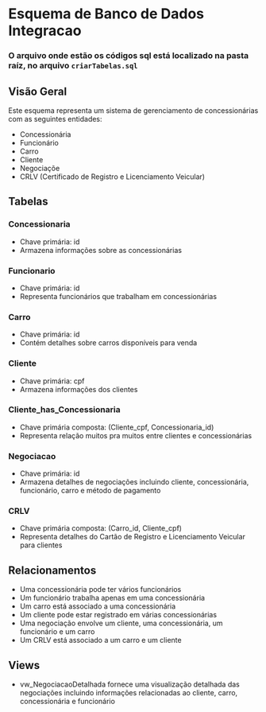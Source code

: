 # Esquema de Banco de Dados Integracao

### O arquivo onde estão os códigos sql está localizado na pasta raíz, no arquivo ```criarTabelas.sql```
## Visão Geral

Este esquema representa um sistema de gerenciamento de concessionárias com as seguintes entidades:
- Concessionária
- Funcionário
- Carro
- Cliente
- Negociaçõe
- CRLV (Certificado de Registro e Licenciamento Veicular)

## Tabelas

### Concessionaria
- Chave primária: id
- Armazena informações sobre as concessionárias

### Funcionario
- Chave primária: id
- Representa funcionários que trabalham em concessionárias

### Carro
- Chave primária: id
- Contém detalhes sobre carros disponíveis para venda

### Cliente
- Chave primária: cpf
- Armazena informações dos clientes

### Cliente_has_Concessionaria
- Chave primária composta: (Cliente_cpf, Concessionaria_id)
- Representa relação muitos pra muitos entre clientes e concessionárias

### Negociacao
- Chave primária: id
- Armazena detalhes de negociações incluindo cliente, concessionária, funcionário, carro e método de pagamento

### CRLV
- Chave primária composta: (Carro_id, Cliente_cpf)
- Representa detalhes do Cartão de Registro e Licenciamento Veicular para clientes

## Relacionamentos

- Uma concessionária pode ter vários funcionários
- Um funcionário trabalha apenas em uma concessionária
- Um carro está associado a uma concessionária
- Um cliente pode estar registrado em várias concessionárias
- Uma negociação envolve um cliente, uma concessionária, um funcionário e um carro
- Um CRLV está associado a um carro e um cliente

## Views

- vw_NegociacaoDetalhada fornece uma visualização detalhada das negociações incluindo informações relacionadas ao cliente, carro, concessionária e funcionário
